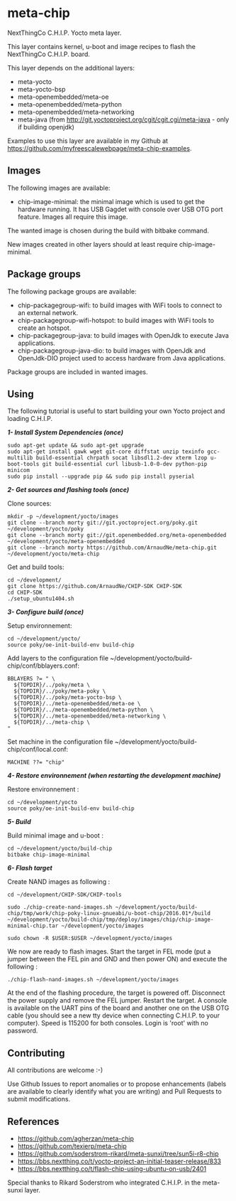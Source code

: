 meta-chip
==

NextThingCo C.H.I.P. Yocto meta layer.

This layer contains kernel, u-boot and image recipes to flash the NextThingCo C.H.I.P. board.

This layer depends on the additional layers:
* meta-yocto
* meta-yocto-bsp
* meta-openembedded/meta-oe
* meta-openembedded/meta-python
* meta-openembedded/meta-networking
* meta-java (from http://git.yoctoproject.org/cgit/cgit.cgi/meta-java - only if building openjdk)

Examples to use this layer are available in my Github at https://github.com/myfreescalewebpage/meta-chip-examples.


Images
--

The following images are available:
* chip-image-minimal: the minimal image which is used to get the hardware running. It has USB Gagdet with console over USB OTG port feature. Images all require this image.

The wanted image is chosen during the build with bitbake command.

New images created in other layers should at least require chip-image-minimal. 


Package groups
--

The following package groups are available:
* chip-packagegroup-wifi: to build images with WiFi tools to connect to an external network.
* chip-packagegroup-wifi-hotspot: to build images with WiFi tools to create an hotspot.
* chip-packagegroup-java: to build images with OpenJdk to execute Java applications.
* chip-packagegroup-java-dio: to build images with OpenJdk and OpenJdk-DIO project used to access hardware from Java applications.

Package groups are included in wanted images.


Using
--

The following tutorial is useful to start building your own Yocto project and loading C.H.I.P.

**_1- Install System Dependencies (once)_**

	sudo apt-get update && sudo apt-get upgrade
	sudo apt-get install gawk wget git-core diffstat unzip texinfo gcc-multilib build-essential chrpath socat libsdl1.2-dev xterm lzop u-boot-tools git build-essential curl libusb-1.0-0-dev python-pip minicom
	sudo pip install --upgrade pip && sudo pip install pyserial

**_2- Get sources and flashing tools (once)_**

Clone sources:

	mkdir -p ~/development/yocto/images
	git clone --branch morty git://git.yoctoproject.org/poky.git ~/development/yocto/poky
	git clone --branch morty git://git.openembedded.org/meta-openembedded ~/development/yocto/meta-openembedded
	git clone --branch morty https://github.com/ArnaudNe/meta-chip.git ~/development/yocto/meta-chip

Get and build tools:

	cd ~/development/
	git clone https://github.com/ArnaudNe/CHIP-SDK CHIP-SDK
	cd CHIP-SDK
	./setup_ubuntu1404.sh

**_3- Configure build (once)_**

Setup environnement:

	cd ~/development/yocto/
	source poky/oe-init-build-env build-chip

Add layers to the configuration file ~/development/yocto/build-chip/conf/bblayers.conf:

	BBLAYERS ?= " \
	  ${TOPDIR}/../poky/meta \
	  ${TOPDIR}/../poky/meta-poky \
	  ${TOPDIR}/../poky/meta-yocto-bsp \
	  ${TOPDIR}/../meta-openembedded/meta-oe \
	  ${TOPDIR}/../meta-openembedded/meta-python \
	  ${TOPDIR}/../meta-openembedded/meta-networking \
	  ${TOPDIR}/../meta-chip \
  	"

Set machine in the configuration file ~/development/yocto/build-chip/conf/local.conf:

	MACHINE ??= "chip"

**_4- Restore environnement (when restarting the development machine)_**

Restore environnement :

	cd ~/development/yocto
	source poky/oe-init-build-env build-chip

**_5- Build_**

Build minimal image and u-boot :

	cd ~/development/yocto/build-chip
	bitbake chip-image-minimal

**_6- Flash target_**

Create NAND images as following :

	cd ~/development/CHIP-SDK/CHIP-tools
	
	sudo ./chip-create-nand-images.sh ~/development/yocto/build-chip/tmp/work/chip-poky-linux-gnueabi/u-boot-chip/2016.01*/build ~/development/yocto/build-chip/tmp/deploy/images/chip/chip-image-minimal-chip.tar ~/development/yocto/images

	sudo chown -R $USER:$USER ~/development/yocto/images

We now are ready to flash images. Start the target in FEL mode (put a jumper between the FEL pin and GND and then power ON) and execute the following :

	./chip-flash-nand-images.sh ~/development/yocto/images

At the end of the flashing procedure, the target is powered off. Disconnect the power supply and remove the FEL jumper. Restart the target. A console is available on the UART pins of the board and another one on the USB OTG cable (you should see a new tty device when connecting C.H.I.P. to your computer). Speed is 115200 for both consoles. Login is 'root' with no password.


Contributing
--

All contributions are welcome :-)

Use Github Issues to report anomalies or to propose enhancements (labels are available to clearly identify what you are writing) and Pull Requests to submit modifications.


References
--

* https://github.com/agherzan/meta-chip
* https://github.com/texierp/meta-chip
* https://github.com/soderstrom-rikard/meta-sunxi/tree/sun5i-r8-chip
* https://bbs.nextthing.co/t/yocto-project-an-initial-teaser-release/833
* https://bbs.nextthing.co/t/flash-chip-using-ubuntu-on-usb/2401

Special thanks to Rikard Soderstrom who integrated C.H.I.P. in the meta-sunxi layer.
